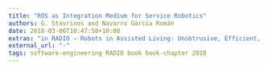 ```yaml
---
title: "ROS as Integration Medium for Service Robotics"
authors: G. Stavrinos and Navarro Garcı́a Román
date: 2018-03-06T10:47:58+10:00
extras: "in RADIO – Robots in Assisted Living: Unobtrusive, Efficient, Reliable and Modular Solutions for Independent Ageing, Karkaletsis et al., Ed. Springer, 2018."
external_url: "-"
tags: software-engineering RADIO book book-chapter 2018
---
```


